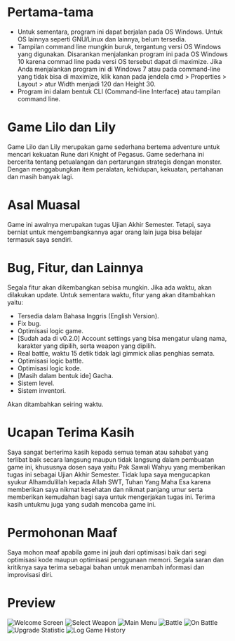 # Pertama-tama

- Untuk sementara, program ini dapat berjalan pada OS Windows. Untuk OS lainnya seperti GNU/Linux dan lainnya, belum tersedia.
- Tampilan command line mungkin buruk, tergantung versi OS Windows yang digunakan. Disarankan menjalankan program ini pada OS Windows 10 karena commad line pada versi OS tersebut dapat di maximize. Jika Anda menjalankan program ini di Windows 7 atau pada command-line yang tidak bisa di maximize, klik kanan pada jendela cmd > Properties > Layout > atur Width menjadi 120 dan Height 30.
- Program ini dalam bentuk CLI (Command-line Interface) atau tampilan command line.

# Game Lilo dan Lily

Game Lilo dan Lily merupakan game sederhana bertema adventure untuk mencari kekuatan Rune dari Knight of Pegasus. Game sederhana ini bercerita tentang petualangan dan pertarungan strategis dengan monster. Dengan menggabungkan item peralatan, kehidupan, kekuatan, pertahanan dan masih banyak lagi.

# Asal Muasal

Game ini awalnya merupakan tugas Ujian Akhir Semester. Tetapi, saya berniat untuk mengembangkannya agar orang lain juga bisa belajar termasuk saya sendiri.

# Bug, Fitur, dan Lainnya

Segala fitur akan dikembangkan sebisa mungkin. Jika ada waktu, akan dilakukan update. Untuk sementara waktu, fitur yang akan ditambahkan yaitu:
- Tersedia dalam Bahasa Inggris (English Version).
- Fix bug.
- Optimisasi logic game.
- [Sudah ada di v0.2.0] Account settings yang bisa mengatur ulang nama, karakter yang dipilih, serta weapon yang dipilih.
- Real battle, waktu 15 detik tidak lagi gimmick alias penghias semata.
- Optimisasi logic battle.
- Optimisasi logic kode.
- [Masih dalam bentuk ide] Gacha.
- Sistem level.
- Sistem inventori.

Akan ditambahkan seiring waktu.

# Ucapan Terima Kasih

Saya sangat berterima kasih kepada semua teman atau sahabat yang terlibat baik secara langsung maupun tidak langsung dalam pembuatan game ini, khususnya dosen saya yaitu Pak Sawali Wahyu yang memberikan tugas ini sebagai Ujian Akhir Semester. Tidak lupa saya mengucapkan syukur Alhamdulillah kepada Allah SWT, Tuhan Yang Maha Esa karena memberikan saya nikmat kesehatan dan nikmat panjang umur serta memberikan kemudahan bagi saya untuk mengerjakan tugas ini. Terima kasih untukmu juga yang sudah mencoba game ini.

# Permohonan Maaf

Saya mohon maaf apabila game ini jauh dari optimisasi baik dari segi optimisasi kode maupun optimisasi penggunaan memori. Segala saran dan kritiknya saya terima sebagai bahan untuk menambah informasi dan improvisasi diri.

# Preview

![Welcome Screen](https://github.com/NVG-64/GameUAS/blob/master/preview/1.PNG?raw=true)
![Select Weapon](https://github.com/NVG-64/GameUAS/blob/master/preview/4.PNG?raw=true)
![Main Menu](https://github.com/NVG-64/GameUAS/blob/master/preview/5.PNG?raw=true)
![Battle](https://github.com/NVG-64/GameUAS/blob/master/preview/7.PNG?raw=true)
![On Battle](https://github.com/NVG-64/GameUAS/blob/master/preview/8.PNG?raw=true)
![Upgrade Statistic](https://github.com/NVG-64/GameUAS/blob/master/preview/9.PNG?raw=true)
![Log Game History](https://github.com/NVG-64/GameUAS/blob/master/preview/10.PNG?raw=true)